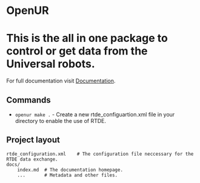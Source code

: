 # OpenUR
# This is the all in one package to control or get data from the Universal robots.


For full documentation visit [Documentation](https://jp-beck.github.io/learnur/OpenUr/).

## Commands

* `openur make .` - Create a new rtde_configuartion.xml file in your directory to enable the use of RTDE.


## Project layout

    rtde_configuration.xml    # The configuration file neccessary for the RTDE data exchange.
    docs/
        index.md  # The documentation homepage.
        ...       # Metadata and other files.